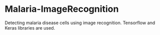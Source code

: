 # Malaria-ImageRecognition
Detecting malaria disease cells using image recognition. Tensorflow and Keras libraries are used.
